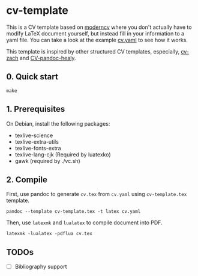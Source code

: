 cv-template
===========

This is a CV template based on [moderncv](https://github.com/moderncv/moderncv)
where you don't actually have to modify LaTeX document yourself, but instead
fill in your information to a yaml file. You can take a look at the example
[cv.yaml](./cv.yaml) to see how it works.

This template is inspired by other structured CV templates, especially,
[cv-zach](https://github.com/rzach/cv-zach) and
[CV-pandoc-healy](https://github.com/bmschmidt/CV-pandoc-healy).

## 0. Quick start

```
make
```

## 1. Prerequisites

On Debian, install the following packages:
- texlive-science
- texlive-extra-utils
- texlive-fonts-extra
- texlive-lang-cjk (Required by luatexko)
- gawk (required by ./vc.sh)

## 2. Compile

First, use pandoc to generate `cv.tex` from `cv.yaml` using `cv-template.tex`
template.

```
pandoc --template cv-template.tex -t latex cv.yaml
```

Then, use `latexmk` and `lualatex` to compile document into PDF.

```
latexmk -lualatex -pdflua cv.tex
```

## TODOs

- [ ] Bibliography support
